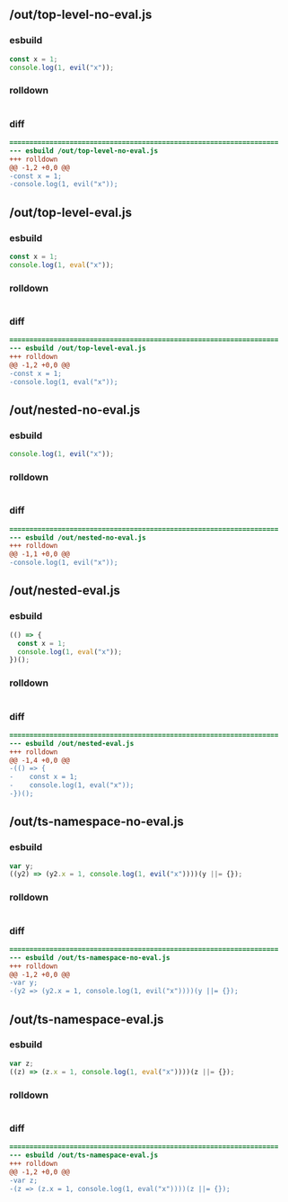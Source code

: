 ## /out/top-level-no-eval.js
### esbuild
```js
const x = 1;
console.log(1, evil("x"));
```
### rolldown
```js

```
### diff
```diff
===================================================================
--- esbuild	/out/top-level-no-eval.js
+++ rolldown	
@@ -1,2 +0,0 @@
-const x = 1;
-console.log(1, evil("x"));

```
## /out/top-level-eval.js
### esbuild
```js
const x = 1;
console.log(1, eval("x"));
```
### rolldown
```js

```
### diff
```diff
===================================================================
--- esbuild	/out/top-level-eval.js
+++ rolldown	
@@ -1,2 +0,0 @@
-const x = 1;
-console.log(1, eval("x"));

```
## /out/nested-no-eval.js
### esbuild
```js
console.log(1, evil("x"));
```
### rolldown
```js

```
### diff
```diff
===================================================================
--- esbuild	/out/nested-no-eval.js
+++ rolldown	
@@ -1,1 +0,0 @@
-console.log(1, evil("x"));

```
## /out/nested-eval.js
### esbuild
```js
(() => {
  const x = 1;
  console.log(1, eval("x"));
})();
```
### rolldown
```js

```
### diff
```diff
===================================================================
--- esbuild	/out/nested-eval.js
+++ rolldown	
@@ -1,4 +0,0 @@
-(() => {
-    const x = 1;
-    console.log(1, eval("x"));
-})();

```
## /out/ts-namespace-no-eval.js
### esbuild
```js
var y;
((y2) => (y2.x = 1, console.log(1, evil("x"))))(y ||= {});
```
### rolldown
```js

```
### diff
```diff
===================================================================
--- esbuild	/out/ts-namespace-no-eval.js
+++ rolldown	
@@ -1,2 +0,0 @@
-var y;
-(y2 => (y2.x = 1, console.log(1, evil("x"))))(y ||= {});

```
## /out/ts-namespace-eval.js
### esbuild
```js
var z;
((z) => (z.x = 1, console.log(1, eval("x"))))(z ||= {});
```
### rolldown
```js

```
### diff
```diff
===================================================================
--- esbuild	/out/ts-namespace-eval.js
+++ rolldown	
@@ -1,2 +0,0 @@
-var z;
-(z => (z.x = 1, console.log(1, eval("x"))))(z ||= {});

```
